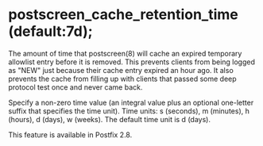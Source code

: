# postscreen_cache_retention_time (default:7d); 

 The amount of time that postscreen(8) will cache an expired
temporary allowlist entry before it is removed. This prevents clients
from being logged as "NEW" just because their cache entry expired
an hour ago. It also prevents the cache from filling up with clients
that passed some deep protocol test once and never came back. 

 Specify a non-zero time value (an integral value plus an optional
one-letter suffix that specifies the time unit).  Time units: s
(seconds), m (minutes), h (hours), d (days), w (weeks).
The default time unit is d (days).  

 This feature is available in Postfix 2.8. 


